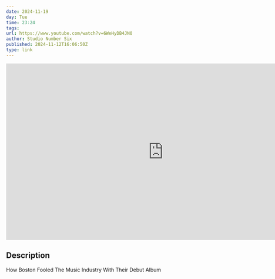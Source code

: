 ```yaml
---
date: 2024-11-19
day: Tue
time: 23:24
tags:
url: https://www.youtube.com/watch?v=6WeHyDB4JN0
author: Studio Number Six
published: 2024-11-12T16:06:50Z
type: link
---
```


<iframe width="854" height="480" src="https://www.youtube.com/embed/6WeHyDB4JN0" frameborder="0" allowfullscreen></iframe>

## Description
How Boston Fooled The Music Industry With Their Debut Album